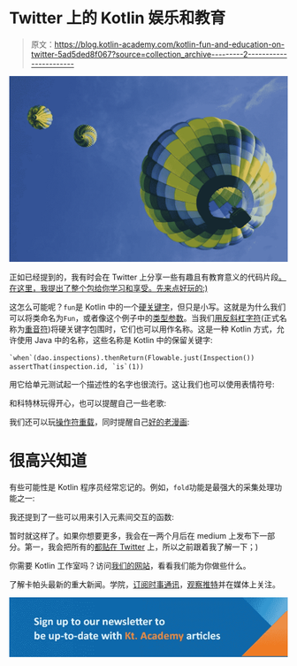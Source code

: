 # Twitter 上的 Kotlin 娱乐和教育

> 原文：<https://blog.kotlin-academy.com/kotlin-fun-and-education-on-twitter-5ad5ded8f067?source=collection_archive---------2----------------------->

![](img/34ccca21b526dda328a3c1a50a704067.png)

正如已经提到的，我有时会在 Twitter 上分享一些有趣且有教育意义的代码片段[。在这里，我提出了整个包给你学习和享受。先来点好玩的:)](https://twitter.com/marcinmoskala)

这怎么可能呢？`fun`是 Kotlin 中的一个[硬关键字](https://kotlinlang.org/docs/reference/keyword-reference.html#hard-keywords)，但只是小写。这就是为什么我们可以将类命名为`Fun`，或者像这个例子中的[类型参数](/programmer-dictionary-parameter-vs-argument-type-parameter-vs-type-argument-b965d2cc6929)。当我们[用反斜杠字符](https://kotlinlang.org/docs/reference/java-interop.html#escaping-for-java-identifiers-that-are-keywords-in-kotlin)(正式名称为[重音符](https://en.wikipedia.org/wiki/Grave_accent))将硬关键字包围时，它们也可以用作名称。这是一种 Kotlin 方式，允许使用 Java 中的名称，这些名称是 Kotlin 中的保留关键字:

```
`when`(dao.inspections).thenReturn(Flowable.just(Inspection())
assertThat(inspection.id, `is`(1))
```

用它给单元测试起一个描述性的名字也很流行。这让我们也可以使用表情符号:

和科特林玩得开心，也可以提醒自己一些老歌:

我们还可以玩[操作符重载](https://kotlinlang.org/docs/reference/operator-overloading.html)，同时提醒自己[好的老漫画](https://www.youtube.com/watch?v=EtoMN_xi-AM):

# 很高兴知道

有些可能性是 Kotlin 程序员经常忘记的。例如，`fold`功能是最强大的采集处理功能之一:

我还提到了一些可以用来引入元素间交互的函数:

暂时就这样了。如果你想要更多，我会在一两个月后在 medium 上发布下一部分。第一，我会把所有的[都贴在 Twitter](https://twitter.com/marcinmoskala) 上，所以之前跟着我了解一下；)

你需要 Kotlin 工作室吗？访问[我们的网站](https://www.kt.academy/)，看看我们能为你做些什么。

了解卡帕头最新的重大新闻。学院，[订阅时事通讯](https://kotlin-academy.us17.list-manage.com/subscribe?u=5d3a48e1893758cb5be5c2919&id=d2ba84960a)，[观察推特](https://twitter.com/ktdotacademy)并在媒体上关注。

[![](img/3146970f03e44cb07afe660b0d43e045.png)](http://eepurl.com/diMmGv)